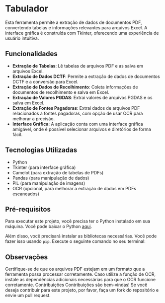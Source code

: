 # Tabulador

Esta ferramenta permite a extração de dados de documentos PDF, convertendo tabelas e informações relevantes para arquivos Excel. A interface gráfica é construída com Tkinter, oferecendo uma experiência de usuário intuitiva.

## Funcionalidades

- **Extração de Tabelas**: Lê tabelas de arquivos PDF e as salva em arquivos Excel.
- **Extração de Dados DCTF**: Permite a extração de dados de documentos DCTF e a conversão para Excel.
- **Extração de Dados de Recolhimento**: Coleta informações de documentos de recolhimento e salva em Excel.
- **Extração de Valores PGDAS**: Extrai valores de arquivos PGDAS e os salva em Excel.
- **Extração de Fontes Pagadoras**: Extrai dados de arquivos PDF relacionados a fontes pagadoras, com opção de usar OCR para melhorar a precisão.
- **Interface Gráfica**: A aplicação conta com uma interface gráfica amigável, onde é possível selecionar arquivos e diretórios de forma fácil.

## Tecnologias Utilizadas

- Python
- Tkinter (para interface gráfica)
- Camelot (para extração de tabelas de PDFs)
- Pandas (para manipulação de dados)
- PIL (para manipulação de imagens)
- OCR (opcional, para melhorar a extração de dados em PDFs escaneados)

## Pré-requisitos

Para executar este projeto, você precisa ter o Python instalado em sua máquina. Você pode baixar o Python [aqui](https://www.python.org/downloads/).

Além disso, você precisará instalar as bibliotecas necessárias. Você pode fazer isso usando `pip`. Execute o seguinte comando no seu terminal:

## Observações
Certifique-se de que os arquivos PDF estejam em um formato que a ferramenta possa processar corretamente.
Caso utilize a função de OCR, instale as dependências adicionais necessárias para que o OCR funcione corretamente.
Contribuições
Contribuições são bem-vindas! Se você deseja contribuir para este projeto, por favor, faça um fork do repositório e envie um pull request.
